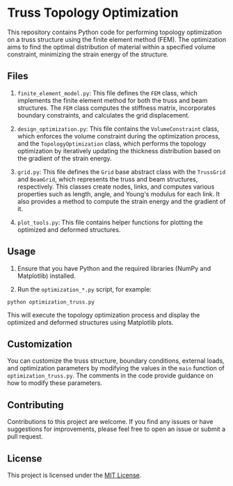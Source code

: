 # Truss Topology Optimization

This repository contains Python code for performing topology optimization on a truss structure using the finite element method (FEM). The optimization aims to find the optimal distribution of material within a specified volume constraint, minimizing the strain energy of the structure.

## Files

1. `finite_element_model.py`: This file defines the `FEM` class, which implements the finite element method for both the truss and beam structures. The `FEM` class computes the stiffness matrix, incorporates boundary constraints, and calculates the grid displacement.

2. `design_optimization.py`: This file contains the `VolumeConstraint` class, which enforces the volume constraint during the optimization process, and the `TopologyOptimization` class, which performs the topology optimization by iteratively updating the thickness distribution based on the gradient of the strain energy.

3. `grid.py`: This file defines the `Grid` base abstract class with the `TrussGrid` and `BeamGrid`, which represents the truss and beam structures, respectively. This classes create nodes, links, and computes various properties such as length, angle, and Young's modulus for each link. It also provides a method to compute the strain energy and the gradient of it.

4. `plot_tools.py`: This file contains helper functions for plotting the optimized and deformed structures.

## Usage

1. Ensure that you have Python and the required libraries (NumPy and Matplotlib) installed.

2. Run the `optimization_*.py` script, for example:

```
python optimization_truss.py
```

This will execute the topology optimization process and display the optimized and deformed structures using Matplotlib plots.

## Customization

You can customize the truss structure, boundary conditions, external loads, and optimization parameters by modifying the values in the `main` function of `optimization_truss.py`. The comments in the code provide guidance on how to modify these parameters.

## Contributing

Contributions to this project are welcome. If you find any issues or have suggestions for improvements, please feel free to open an issue or submit a pull request.

## License

This project is licensed under the [MIT License](LICENSE).

